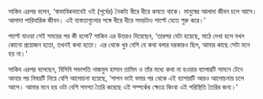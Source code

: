 সাকিব এরপর বলেন, ‘স্বাভাবিকভাবেই ওই (পূর্বের) নৈকট্য ধীরে ধীরে কমতে থাকে। মানুষের আলাদা জীবন চলে আসে। আলাদা পারিবারিক জীবন। এই ব্যস্ততাগুলোর সঙ্গে ধীরে ধীরে সময়টাও পাল্টে যেতে শুরু করে।’

পাল্টে যাওয়া সেই সময়ের পর কী হলো? সাকিব এর উত্তরও দিয়েছেন, ‘তারপর যেটা হয়েছে, মাঠে দেখা হলে যখন কোনো প্রয়োজন হতো, তখনই কথা হতো। এর থেকে খুব বেশি যে কথা বলার দরকারও ছিল, আমার কাছে সেটা মনে হয় না।’

সাকিব এরপর বলেছেন, বিসিবি সভাপতি নাজমুল হাসান তামিম ও তাঁর মধ্যে কথা না হওয়ার ব্যাপারটি সামনে টেনে আনার পর বিষয়টি নিয়ে বেশি আলোচনা হয়েছে, ‘পাপন ভাই বলার পর থেকে এই ব্যাপারটি আরও আলোচনায় চলে আসে। আমার মনে হয় ওটা বেশি সমস্যা তৈরি করেছে এই সম্পর্কের ক্ষেত্রে কিংবা এই পরিস্থিতি তৈরির জন্য।’
